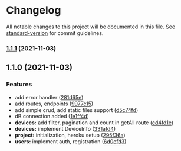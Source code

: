 # Changelog

All notable changes to this project will be documented in this file. See [standard-version](https://github.com/conventional-changelog/standard-version) for commit guidelines.

### [1.1.1](https://github.com/thesiv95/shop-training-beta/compare/v1.1.0...v1.1.1) (2021-11-03)

## 1.1.0 (2021-11-03)


### Features

* add error handler ([281d65e](https://github.com/thesiv95/shop-training-beta/commit/281d65ef654f28d0a4f0f7e4ce7355b8f2a4fbc0))
* add routes, endpoints ([9977c15](https://github.com/thesiv95/shop-training-beta/commit/9977c15593c74accfbcfff557bce8b6b5ddafd46))
* add simple crud, add static files support ([d5c74fd](https://github.com/thesiv95/shop-training-beta/commit/d5c74fdb2e688c132c996f108b962e15bf4b4645))
* dB connection added ([1e1ff4d](https://github.com/thesiv95/shop-training-beta/commit/1e1ff4dd91efa6776276419bbcfe202c0159a5a7))
* **devices:** add filter, pagination and count in getAll route ([cd4fd1e](https://github.com/thesiv95/shop-training-beta/commit/cd4fd1eb247cf001b4f6caaf367c3d5f15f578f0))
* **devices:** implement DeviceInfo ([331afd4](https://github.com/thesiv95/shop-training-beta/commit/331afd4d82e67578dc71415d4a0792ba44d77442))
* **project:** initialization, heroku setup ([295f36a](https://github.com/thesiv95/shop-training-beta/commit/295f36a6f4374ef4bfe6efa4e238887623ab4682))
* **users:** implement auth, registration ([6d0efd3](https://github.com/thesiv95/shop-training-beta/commit/6d0efd38dd19c8837da4ab2992074019436da060))
